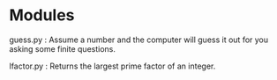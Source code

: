 Modules
=================
guess.py : Assume a number and the computer will guess it out for you asking some finite questions.

lfactor.py : Returns the largest prime factor of an integer.
